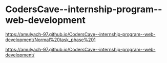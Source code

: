 # CodersCave--internship-program--web-development


https://amulyach-97.github.io/CodersCave--internship-program--web-development/Normal%20task_phase%201

https://amulyach-97.github.io/CodersCave--internship-program--web-development/
